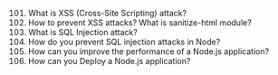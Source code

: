 101. What is XSS (Cross-Site Scripting) attack?
102. How to prevent XSS attacks? What is sanitize-html module?
103. What is SQL Injection attack?
104. How do you prevent SQL injection attacks in Node?
105. How can you improve the performance of a Node.js application?
106. How can you Deploy a Node.js application?




